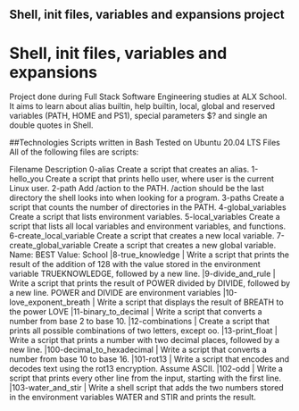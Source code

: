 ## Shell, init files, variables and expansions project
# Shell, init files, variables and expansions
  Project done during Full Stack Software Engineering studies at ALX School. It aims to learn about alias builtin, help builtin, local, global and reserved variables (PATH, HOME and PS1), special parameters $? and single an double quotes in Shell.

##Technologies
Scripts written in Bash
Tested on Ubuntu 20.04 LTS
Files
All of the following files are scripts:

Filename	Description
0-alias	Create a script that creates an alias.
1-hello_you	Create a script that prints hello user, where user is the current Linux user.
2-path	Add /action to the PATH. /action should be the last directory the shell looks into when looking for a program.
3-paths	Create a script that counts the number of directories in the PATH.
4-global_variables	Create a script that lists environment variables.
5-local_variables	Create a script that lists all local variables and environment variables, and functions.
6-create_local_variable	Create a script that creates a new local variable.
7-create_global_variable	Create a script that creates a new global variable.
		  Name: BEST
		  Value: School
|8-true_knowledge | Write a script that prints the result of the addition of 128 with the value stored in the environment variable TRUEKNOWLEDGE, followed by a new line. |9-divide_and_rule | Write a script that prints the result of POWER divided by DIVIDE, followed by a new line. POWER and DIVIDE are environment variables |10-love_exponent_breath | Write a script that displays the result of BREATH to the power LOVE |11-binary_to_decimal | Write a script that converts a number from base 2 to base 10. |12-combinations | Create a script that prints all possible combinations of two letters, except oo. |13-print_float | Write a script that prints a number with two decimal places, followed by a new line. |100-decimal_to_hexadecimal | Write a script that converts a number from base 10 to base 16. |101-rot13 | Write a script that encodes and decodes text using the rot13 encryption. Assume ASCII. |102-odd | Write a script that prints every other line from the input, starting with the first line. |103-water_and_stir | Write a shell script that adds the two numbers stored in the environment variables WATER and STIR and prints the result.
